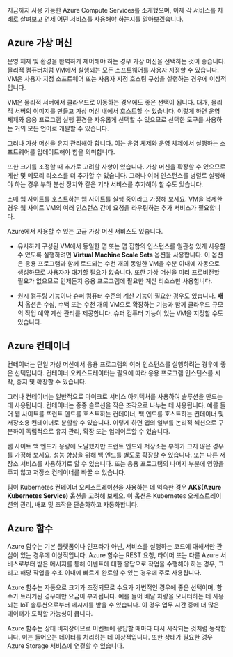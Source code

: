 지금까지 사용 가능한 Azure Compute Services를 소개했으며, 이제 각 서비스를 차례로 살펴보고 언제 어떤 서비스를 사용해야 하는지를 알아보겠습니다.

## <a name="azure-virtual-machines"></a>Azure 가상 머신

운영 체제 및 환경을 완벽하게 제어해야 하는 경우 가상 머신을 선택하는 것이 좋습니다. 물리적 컴퓨터처럼 VM에서 실행되는 모든 소프트웨어를 사용자 지정할 수 있습니다. VM은 사용자 지정 소프트웨어 또는 사용자 지정 호스팅 구성을 실행하는 경우에 이상적입니다.

VM은 물리적 서버에서 클라우드로 이동하는 경우에도 좋은 선택이 됩니다. 대개, 물리적 서버의 이미지를 만들고 가상 머신 내에서 호스트할 수 있습니다. 이렇게 하면 운영 체제와 응용 프로그램 실행 환경을 자유롭게 선택할 수 있으므로 선택한 도구를 사용하는 거의 모든 언어로 개발할 수 있습니다.

그러나 가상 머신을 유지 관리해야 합니다. 이는 운영 체제와 운영 체제에서 실행하는 소프트웨어를 업데이트해야 함을 의미합니다. 

또한 크기를 조정할 때 추가로 고려할 사항이 있습니다. 가상 머신을 확장할 수 있으므로 계산 및 메모리 리소스를 더 추가할 수 있습니다. 그러나 여러 인스턴스를 병렬로 실행해야 하는 경우 부하 분산 장치와 같은 기타 서비스를 추가해야 할 수도 있습니다.

소매 웹 사이트를 호스트하는 웹 사이트를 실행 중이라고 가정해 보세요. VM을 복제한 경우 웹 사이트 VM의 여러 인스턴스 간에 요청을 라우팅하는 추가 서비스가 필요합니다.

Azure에서 사용할 수 있는 고급 가상 머신 서비스도 있습니다.

- 유사하게 구성된 VM에서 동일한 앱 또는 앱 집합의 인스턴스를 일관성 있게 사용할 수 있도록 실행하려면 **Virtual Machine Scale Sets** 옵션을 사용합니다. 이 옵션은 응용 프로그램과 함께 로드되는 수천 개의 동일한 VM을 수분 이내에 자동으로 생성하므로 사용자가 대기할 필요가 없습니다. 또한 가상 머신을 미리 프로비전할 필요가 없으므로 언제든지 응용 프로그램에 필요한 계산 리소스만 사용합니다.

- 원시 컴퓨팅 기능이나 슈퍼 컴퓨터 수준의 계산 기능이 필요한 경우도 있습니다. **배치** 옵션은 수십, 수백 또는 수천 개의 VM으로 확장하는 기능과 함께 클라우드 규모의 작업 예약 계산 관리를 제공합니다. 슈퍼 컴퓨터 기능이 있는 VM을 지정할 수도 있습니다.

## <a name="azure-containers"></a>Azure 컨테이너

컨테이너는 단일 가상 머신에서 응용 프로그램의 여러 인스턴스를 실행하려는 경우에 좋은 선택입니다. 컨테이너 오케스트레이터는 필요에 따라 응용 프로그램 인스턴스를 시작, 중지 및 확장할 수 있습니다.

그러나 컨테이너는 일반적으로 마이크로 서비스 아키텍처를 사용하여 솔루션을 만드는 데 사용됩니다. 컨테이너는 종종 솔루션을 작은 조각으로 나누는 데 사용됩니다. 예를 들어 웹 사이트를 프런트 엔드를 호스트하는 컨테이너, 백 엔드를 호스트하는 컨테이너 및 저장소용 컨테이너로 분할할 수 있습니다. 이렇게 하면 앱의 일부를 논리적 섹션으로 구분하여 독립적으로 유지 관리, 확장 또는 업데이트할 수 있습니다.

웹 사이트 백 엔드가 용량에 도달했지만 프런트 엔드와 저장소는 부하가 크지 않은 경우를 가정해 보세요. 성능 향상을 위해 백 엔드를 별도로 확장할 수 있습니다. 또는 다른 저장소 서비스를 사용하기로 할 수 있습니다. 또는 응용 프로그램의 나머지 부분에 영향을 주지 않고 저장소 컨테이너를 바꿀 수 있습니다.

 팀이 Kubernetes 컨테이너 오케스트레이션을 사용하는 데 익숙한 경우 **AKS(Azure Kubernetes Service)** 옵션을 고려해 보세요. 이 옵션은 Kubernetes 오케스트레이션의 관리, 배포 및 조작을 단순화하고 자동화합니다.

## <a name="azure-functions"></a>Azure 함수

Azure 함수는 기본 플랫폼이나 인프라가 아닌, 서비스를 실행하는 코드에 대해서만 관심이 있는 경우에 이상적입니다. Azure 함수는 REST 요청, 타이머 또는 다른 Azure 서비스로부터 받은 메시지를 통해 이벤트에 대한 응답으로 작업을 수행해야 하는 경우, 그리고 해당 작업을 수초 이내에 빠르게 완료할 수 있는 경우에 주로 사용됩니다.

Azure 함수는 자동으로 크기가 조정되므로 수요가 가변적인 경우에 좋은 선택이며, 함수가 트리거된 경우에만 요금이 부과됩니다. 예를 들어 배달 차량을 모니터하는 데 사용되는 IoT 솔루션으로부터 메시지를 받을 수 있습니다. 이 경우 업무 시간 중에 더 많은 데이터가 도착할 가능성이 큽니다.

Azure 함수는 상태 비저장이므로 이벤트에 응답할 때마다 다시 시작되는 것처럼 동작합니다. 이는 들어오는 데이터를 처리하는 데 이상적입니다. 또한 상태가 필요한 경우 Azure Storage 서비스에 연결할 수 있습니다.
